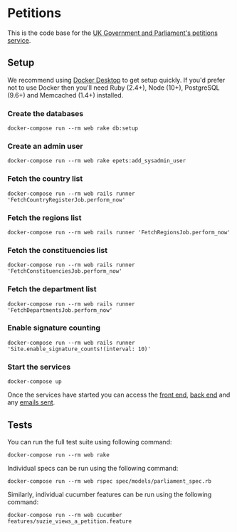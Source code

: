 # Petitions

This is the code base for the [UK Government and Parliament's petitions service][1].

## Setup

We recommend using [Docker Desktop][2] to get setup quickly. If you'd prefer not to use Docker then you'll need Ruby (2.4+), Node (10+), PostgreSQL (9.6+) and Memcached (1.4+) installed.

### Create the databases

```
docker-compose run --rm web rake db:setup
```

### Create an admin user

```
docker-compose run --rm web rake epets:add_sysadmin_user
```

### Fetch the country list

```
docker-compose run --rm web rails runner 'FetchCountryRegisterJob.perform_now'
```

### Fetch the regions list

```
docker-compose run --rm web rails runner 'FetchRegionsJob.perform_now'
```

### Fetch the constituencies list

```
docker-compose run --rm web rails runner 'FetchConstituenciesJob.perform_now'
```

### Fetch the department list

```
docker-compose run --rm web rails runner 'FetchDepartmentsJob.perform_now'
```

### Enable signature counting

```
docker-compose run --rm web rails runner 'Site.enable_signature_counts!(interval: 10)'
```

### Start the services

```
docker-compose up
```

Once the services have started you can access the [front end][3], [back end][4] and any [emails sent][5].

## Tests

You can run the full test suite using following command:

```
docker-compose run --rm web rake
```

Individual specs can be run using the following command:

```
docker-compose run --rm web rspec spec/models/parliament_spec.rb
```

Similarly, individual cucumber features can be run using the following command:

```
docker-compose run --rm web cucumber features/suzie_views_a_petition.feature
```

[1]: https://petition.parliament.uk
[2]: https://www.docker.com/products/docker-desktop
[3]: http://localhost:3000/
[4]: http://localhost:3000/admin
[5]: http://localhost:1080/
